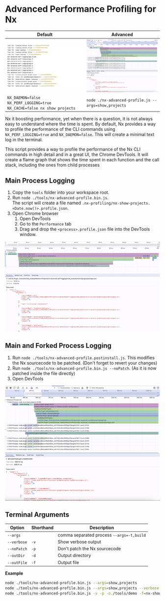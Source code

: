 # Advanced Performance Profiling for Nx

| Default                                                                | Advanced                                                                   |
| ---------------------------------------------------------------------- | -------------------------------------------------------------------------- |
| ![flame-charts.png](./tools/imgs/nx-default-profile.png)               | ![flame-charts.png](./tools/imgs/main-and-forked-process-flame-charts.png) |
| `NX_DAEMON=false NX_PERF_LOGGING=true NX_CACHE=false nx show projects` | `node ./nx-advanced-profile.js --args=show,projects`                       |

Nx it boosting performance, yet when there is a question, it is not always easy to understand where the time is spent.
By default, Nx provides a way to profile the performance of the CLI commands using `NX_PERF_LOGGING=true` and `NX_DAEMON=false`.
This will create a minimal text log in the terminal.

This script provides a way to profile the performance of the Nx CLI commands in high detail and in a great UI, the Chrome DevTools.
It will create a flame graph that shows the time spent in each function and the call stack, including the ones from child processes

## Main Process Logging

1. Copy the `tools` folder into your workspace root.
2. Run `node ./tools/nx-advanced-profile.bin.js`.  
   The script will create a file named `.nx-profiling/nx-show-projects.<Date.now()>.profile.json`.
3. Open Chrome browser
   1. Open DevTools
   2. Go to the `Performance` tab
   3. Drag and drop the `<process>.profile.json` file into the DevTools window.

![flame-charts.png](./tools/imgs/main-process-flame-charts.png)

## Main and Forked Process Logging

1. Run `node ./tools/nx-advanced-profile.postinstall.js`. This modifies the Nx sourcecode to be patched. (Don't forget
   to revert your changes)
2. Run `node ./tools/nx-advanced-profile.bin.js --noPatch`. (As it is now patched inside the file directly)
3. Open DevTools

![flame-charts.png](./tools/imgs/main-and-forked-process-flame-charts.png)

## Terminal Arguments

| Option      | Shorthand | Description                               |
| ----------- | --------- |-------------------------------------------|
| `--args`    |           | comma separated process `--args=-t,build` |
| `--verbose` | `-v`      | Show verbose output                       |
| `--noPatch` | `-p`      | Don't patch the Nx sourcecode             |
| `--outDir`  | `-d`      | Output directory                          |
| `--outFile` | `-f`      | Output file                               |

**Example**

```sh
node ./tools/nx-advanced-profile.bin.js --args=show,projects
node ./tools/nx-advanced-profile.bin.js --args=show,projects --verbose
node ./tools/nx-advanced-profile.bin.js -v -p -o./tools/demo -f=nx-show-projects.json
```
